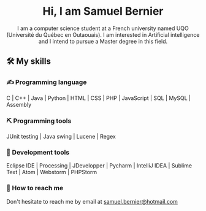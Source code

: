 <h1 align="center">Hi, I am Samuel Bernier</h1>
    <p align="center">I am a computer science student at a French university named UQO (Universit&eacute du Qu&eacutebec en Outaouais).
 I am interested in Artificial intelligence and I intend to pursue a Master degree in this field.
    </p>
   <h2>&#x1F6E0; My skills</h2>
   <h3>&#x270D; Programming language</h3>
   <p>C | C++ | Java | Python | HTML | CSS | PHP | JavaScript | SQL | MySQL | Assembly</p>
   
   <h3>&#x26CF; Programming tools</h3>
   <p>JUnit testing | Java swing | Lucene | Regex</p>
   <h3>&#x1F528; Development tools</h3>
   <p>Eclipse IDE | Processing | JDevelopper | Pycharm | IntelliJ IDEA | Sublime Text | Atom | Webstorm | PHPStorm</p>
   <h3>&#x1F4E7; How to reach me</h3>
   <p>Don't hesitate to reach me by email at <a href="mailto:samuel.bernier@hotmail.com">samuel.bernier@hotmail.com</a></p>
